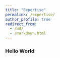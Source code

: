 ```yaml
---
title: "Expertise"
permalink: /expertise/
author_profile: true
redirect_from: 
  - /md/
  - /markdown.html
---
```


### Hello World

